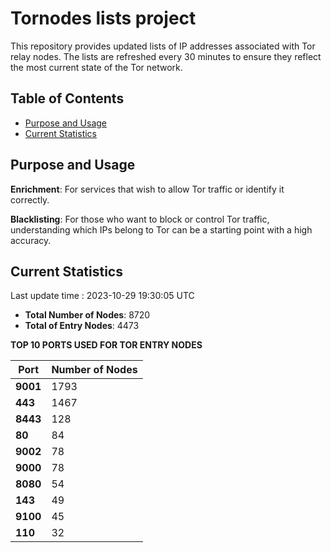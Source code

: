 # Tornodes lists project

This repository provides updated lists of IP addresses associated with Tor relay nodes. The lists are refreshed every 30 minutes to ensure they reflect the most current state of the Tor network.

## Table of Contents

- [Purpose and Usage](#purpose-and-usage)
- [Current Statistics](#current-statistics)


## Purpose and Usage

**Enrichment**: For services that wish to allow Tor traffic or identify it correctly.

**Blacklisting**: For those who want to block or control Tor traffic, understanding which IPs belong to Tor can be a starting point with a high accuracy.

## Current Statistics

Last update time : 2023-10-29 19:30:05 UTC

- **Total Number of Nodes**: 8720
- **Total of Entry Nodes**: 4473

**TOP 10 PORTS USED FOR TOR ENTRY NODES**

| **Port** | **Number of Nodes** |
|------|-----------------|
| **9001**   | 1793  |
| **443**   | 1467  |
| **8443**   | 128  |
| **80**   | 84  |
| **9002**   | 78  |
| **9000**   | 78  |
| **8080**   | 54  |
| **143**   | 49  |
| **9100**   | 45  |
| **110**   | 32  |

